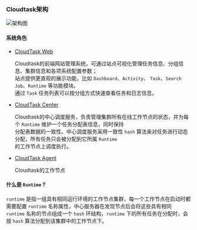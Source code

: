 ### Cloudtask架构

![架构图](https://cloudtask.github.io/cloudtask/_media/cloudtask.png)

#### 系统角色

- [CloudTask Web](https://github.com/cloudtask/cloudtask-web)   
   
   Cloudtask的前端网站管理系统，可通过站点可视化管理任务信息、分组信息、集群信息和各项系统配置参数；   
   站点提供更直观的展示功能，比如 `Dashboard`、`Activity`、 `Task`、`Search Job`、`Runtime` 等功能模块。   
   通过 `Task` 任务列表可以按分组方式快速查看任务和日志信息。

- [CloudTask Center](https://github.com/cloudtask/cloudtask-center)
   
   Cloudtask的中心调度服务，负责管理集群所有在线工作节点的状态，并为每个 `Runtime` 维护一个任务分配表信息，同时保持   
   分配表数据的一致性。中心调度服务采用一致性 `hash` 算法来对任务进行动态分配，所有任务只会被分配到它所属 `Runtime`   
   的工作节点上调度执行。
      
- [CloudTask Agent](https://github.com/cloudtask/cloudtask-agent)
   
   Cloudtask的工作节点

#### 什么是 `Runtime` ?

   `runtime` 是指一组具有相同运行环境的工作节点集群，每一个工作节点在启动时都需要配置 `runtime` 名称属性，中心服务器在发现节点后会将这些具有相同 `runtime` 名称的节点组成一个 `hash` 环结构，`runtime` 下的所有任务在分配时，会按 `hash` 算法分配到该集群中的工作节点下。
